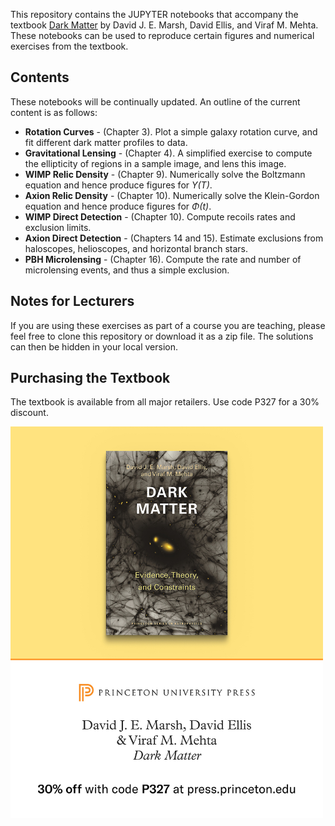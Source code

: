 This repository contains the JUPYTER notebooks that accompany the textbook [Dark Matter](https://press.princeton.edu/books/paperback/9780691249520/dark-matter) by David J. E. Marsh, David Ellis, and Viraf M. Mehta. These notebooks can be used to reproduce certain figures and numerical exercises from the textbook. 

## Contents
These notebooks will be continually updated. An outline of the current content is as follows:

- **Rotation Curves** - (Chapter 3). Plot a simple galaxy rotation curve, and fit different dark matter profiles to data.
- **Gravitational Lensing** - (Chapter 4). A simplified exercise to compute the ellipticity of regions in a sample image, and lens this image.
- **WIMP Relic Density** - (Chapter 9). Numerically solve the Boltzmann equation and hence produce figures for *Y(T)*.
- **Axion Relic Density** - (Chapter 10). Numerically solve the Klein-Gordon equation and hence produce figures for *Φ(t)*.
- **WIMP Direct Detection** - (Chapter 10). Compute recoils rates and exclusion limits.
- **Axion Direct Detection** - (Chapters 14 and 15). Estimate exclusions from haloscopes, helioscopes, and horizontal branch stars.
- **PBH Microlensing** - (Chapter 16). Compute the rate and number of microlensing events, and thus a simple exclusion.

## Notes for Lecturers

If you are using these exercises as part of a course you are teaching, please feel free to clone this repository or download it as a zip file. The solutions can then be hidden in your local version.  

## Purchasing the Textbook
The textbook is available from all major retailers. Use code P327 for a 30% discount.

[<img alt="Marsh et al_Dark Matter discount graphic" src = "https://raw.githubusercontent.com/David-Ellis/David-Ellis.github.io/refs/heads/master/images/other/Marsh%20et%20al_Dark%20Matter_discount%20graphic.jpg" width="500" class="center">](https://press.princeton.edu/books/paperback/9780691249520/dark-matter)

